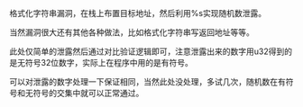 格式化字符串漏洞，在栈上布置目标地址，然后利用%s实现随机数泄露。

当然漏洞很大还有其他各种做法，比如格式化字符串写返回地址等等。

此处仅简单的泄露然后通过对比验证逻辑即可，注意泄露出来的数字用u32得到的是无符号32位数字，实际上在程序中用的是有符号。

可以对泄露的数字处理一下保证相同，当然此处没处理，多试几次，随机数在有符号和无符号的交集中就可以正常通过。
